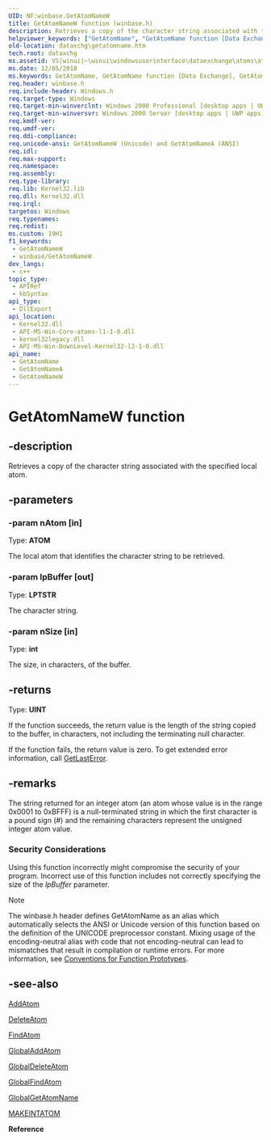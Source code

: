 ```yaml
---
UID: NF:winbase.GetAtomNameW
title: GetAtomNameW function (winbase.h)
description: Retrieves a copy of the character string associated with the specified local atom. (Unicode)
helpviewer_keywords: ["GetAtomName", "GetAtomName function [Data Exchange]", "GetAtomNameW", "_win32_GetAtomName", "_win32_getatomname_cpp", "dataxchg.getatomname", "winbase/GetAtomName", "winbase/GetAtomNameW", "winui._win32_getatomname"]
old-location: dataxchg\getatomname.htm
tech.root: dataxchg
ms.assetid: VS|winui|~\winui\windowsuserinterface\dataexchange\atoms\atomreference\atomfunctions\getatomname.htm
ms.date: 12/05/2018
ms.keywords: GetAtomName, GetAtomName function [Data Exchange], GetAtomNameA, GetAtomNameW, _win32_GetAtomName, _win32_getatomname_cpp, dataxchg.getatomname, winbase/GetAtomName, winbase/GetAtomNameA, winbase/GetAtomNameW, winui._win32_getatomname
req.header: winbase.h
req.include-header: Windows.h
req.target-type: Windows
req.target-min-winverclnt: Windows 2000 Professional [desktop apps | UWP apps]
req.target-min-winversvr: Windows 2000 Server [desktop apps | UWP apps]
req.kmdf-ver: 
req.umdf-ver: 
req.ddi-compliance: 
req.unicode-ansi: GetAtomNameW (Unicode) and GetAtomNameA (ANSI)
req.idl: 
req.max-support: 
req.namespace: 
req.assembly: 
req.type-library: 
req.lib: Kernel32.lib
req.dll: Kernel32.dll
req.irql: 
targetos: Windows
req.typenames: 
req.redist: 
ms.custom: 19H1
f1_keywords:
 - GetAtomNameW
 - winbase/GetAtomNameW
dev_langs:
 - c++
topic_type:
 - APIRef
 - kbSyntax
api_type:
 - DllExport
api_location:
 - Kernel32.dll
 - API-MS-Win-Core-atoms-l1-1-0.dll
 - kernel32legacy.dll
 - API-MS-Win-DownLevel-Kernel32-l2-1-0.dll
api_name:
 - GetAtomName
 - GetAtomNameA
 - GetAtomNameW
---
```


# GetAtomNameW function


## -description

Retrieves a copy of the character string associated with the specified local atom.

## -parameters

### -param nAtom [in]

Type: <b>ATOM</b>

The local atom that identifies the character string to be retrieved.

### -param lpBuffer [out]

Type: <b>LPTSTR</b>

The character string.

### -param nSize [in]

Type: <b>int</b>

The size, in 
					characters, of the buffer.

## -returns

Type: <b>UINT</b>

If the function succeeds, the return value is the length of the string copied to the buffer, in 
						characters, not including the terminating null character.

If the function fails, the return value is zero. To get extended error information, call <a href="/windows/desktop/api/errhandlingapi/nf-errhandlingapi-getlasterror">GetLastError</a>.

## -remarks

The string returned for an integer atom (an atom whose value is in the range 0x0001 to 0xBFFF) is a null-terminated string in which the first character is a pound sign (#) and the remaining characters represent the unsigned integer atom value. 

<h3><a id="Security_Considerations"></a><a id="security_considerations"></a><a id="SECURITY_CONSIDERATIONS"></a>Security Considerations</h3>
Using this function incorrectly might compromise the security of your program. Incorrect use of this function includes not correctly specifying the size of the <i>lpBuffer</i> parameter. 





> [!NOTE]
> The winbase.h header defines GetAtomName as an alias which automatically selects the ANSI or Unicode version of this function based on the definition of the UNICODE preprocessor constant. Mixing usage of the encoding-neutral alias with code that not encoding-neutral can lead to mismatches that result in compilation or runtime errors. For more information, see [Conventions for Function Prototypes](/windows/win32/intl/conventions-for-function-prototypes).

## -see-also

<a href="/windows/desktop/api/winbase/nf-winbase-addatomw">AddAtom</a>



<a href="/windows/desktop/api/winbase/nf-winbase-deleteatom">DeleteAtom</a>



<a href="/windows/desktop/api/winbase/nf-winbase-findatoma">FindAtom</a>



<a href="/windows/desktop/api/winbase/nf-winbase-globaladdatoma">GlobalAddAtom</a>



<a href="/windows/desktop/api/winbase/nf-winbase-globaldeleteatom">GlobalDeleteAtom</a>



<a href="/windows/desktop/api/winbase/nf-winbase-globalfindatoma">GlobalFindAtom</a>



<a href="/windows/desktop/api/winbase/nf-winbase-globalgetatomnamea">GlobalGetAtomName</a>



<a href="/windows/desktop/api/winbase/nf-winbase-makeintatom">MAKEINTATOM</a>



<b>Reference</b>
